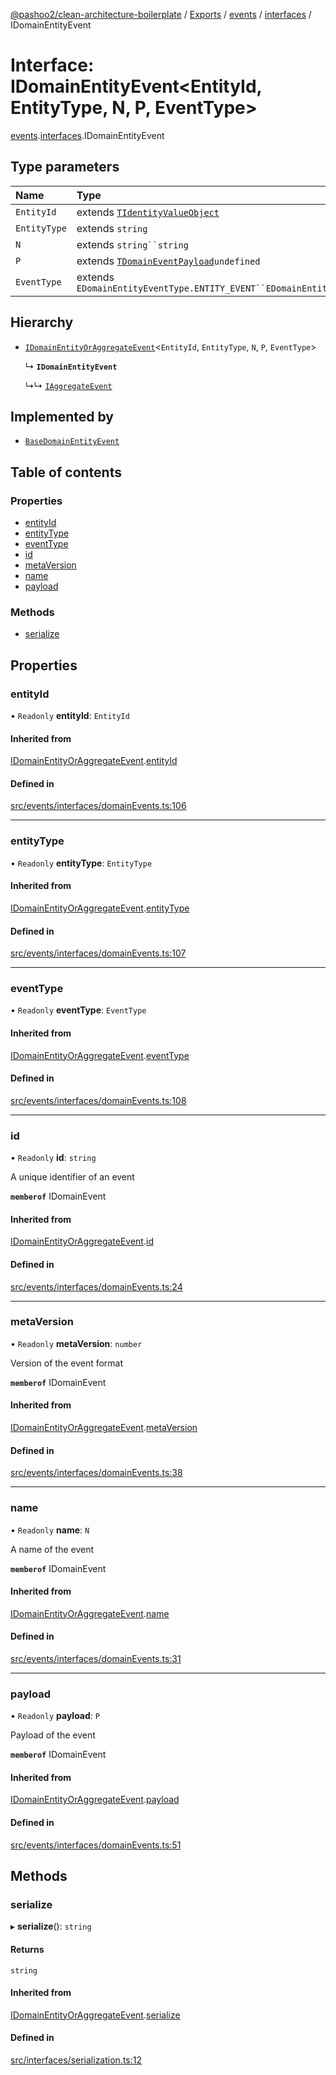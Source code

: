 [@pashoo2/clean-architecture-boilerplate](../README.md) / [Exports](../modules.md) / [events](../modules/events.md) / [interfaces](../modules/events.interfaces.md) / IDomainEntityEvent

# Interface: IDomainEntityEvent<EntityId, EntityType, N, P, EventType\>

[events](../modules/events.md).[interfaces](../modules/events.interfaces.md).IDomainEntityEvent

## Type parameters

| Name | Type |
| :------ | :------ |
| `EntityId` | extends [`TIdentityValueObject`](../modules/valueobject.interfaces.md#tidentityvalueobject) |
| `EntityType` | extends `string` |
| `N` | extends `string``string` |
| `P` | extends [`TDomainEventPayload`](../modules/events.interfaces.md#tdomaineventpayload)`undefined` |
| `EventType` | extends `EDomainEntityEventType.ENTITY_EVENT``EDomainEntityEventType.ENTITY_EVENT` |

## Hierarchy

- [`IDomainEntityOrAggregateEvent`](events.interfaces.idomainentityoraggregateevent.md)<`EntityId`, `EntityType`, `N`, `P`, `EventType`\>

  ↳ **`IDomainEntityEvent`**

  ↳↳ [`IAggregateEvent`](events.interfaces.iaggregateevent.md)

## Implemented by

- [`BaseDomainEntityEvent`](../classes/events.classes.basedomainentityevent.md)

## Table of contents

### Properties

- [entityId](events.interfaces.idomainentityevent.md#entityid)
- [entityType](events.interfaces.idomainentityevent.md#entitytype)
- [eventType](events.interfaces.idomainentityevent.md#eventtype)
- [id](events.interfaces.idomainentityevent.md#id)
- [metaVersion](events.interfaces.idomainentityevent.md#metaversion)
- [name](events.interfaces.idomainentityevent.md#name)
- [payload](events.interfaces.idomainentityevent.md#payload)

### Methods

- [serialize](events.interfaces.idomainentityevent.md#serialize)

## Properties

### entityId

• `Readonly` **entityId**: `EntityId`

#### Inherited from

[IDomainEntityOrAggregateEvent](events.interfaces.idomainentityoraggregateevent.md).[entityId](events.interfaces.idomainentityoraggregateevent.md#entityid)

#### Defined in

[src/events/interfaces/domainEvents.ts:106](https://github.com/pashoo2/clean-architecture-boilerplate/blob/5d0a725/src/events/interfaces/domainEvents.ts#L106)

___

### entityType

• `Readonly` **entityType**: `EntityType`

#### Inherited from

[IDomainEntityOrAggregateEvent](events.interfaces.idomainentityoraggregateevent.md).[entityType](events.interfaces.idomainentityoraggregateevent.md#entitytype)

#### Defined in

[src/events/interfaces/domainEvents.ts:107](https://github.com/pashoo2/clean-architecture-boilerplate/blob/5d0a725/src/events/interfaces/domainEvents.ts#L107)

___

### eventType

• `Readonly` **eventType**: `EventType`

#### Inherited from

[IDomainEntityOrAggregateEvent](events.interfaces.idomainentityoraggregateevent.md).[eventType](events.interfaces.idomainentityoraggregateevent.md#eventtype)

#### Defined in

[src/events/interfaces/domainEvents.ts:108](https://github.com/pashoo2/clean-architecture-boilerplate/blob/5d0a725/src/events/interfaces/domainEvents.ts#L108)

___

### id

• `Readonly` **id**: `string`

A unique identifier of an event

**`memberof`** IDomainEvent

#### Inherited from

[IDomainEntityOrAggregateEvent](events.interfaces.idomainentityoraggregateevent.md).[id](events.interfaces.idomainentityoraggregateevent.md#id)

#### Defined in

[src/events/interfaces/domainEvents.ts:24](https://github.com/pashoo2/clean-architecture-boilerplate/blob/5d0a725/src/events/interfaces/domainEvents.ts#L24)

___

### metaVersion

• `Readonly` **metaVersion**: `number`

Version of the event format

**`memberof`** IDomainEvent

#### Inherited from

[IDomainEntityOrAggregateEvent](events.interfaces.idomainentityoraggregateevent.md).[metaVersion](events.interfaces.idomainentityoraggregateevent.md#metaversion)

#### Defined in

[src/events/interfaces/domainEvents.ts:38](https://github.com/pashoo2/clean-architecture-boilerplate/blob/5d0a725/src/events/interfaces/domainEvents.ts#L38)

___

### name

• `Readonly` **name**: `N`

A name of the event

**`memberof`** IDomainEvent

#### Inherited from

[IDomainEntityOrAggregateEvent](events.interfaces.idomainentityoraggregateevent.md).[name](events.interfaces.idomainentityoraggregateevent.md#name)

#### Defined in

[src/events/interfaces/domainEvents.ts:31](https://github.com/pashoo2/clean-architecture-boilerplate/blob/5d0a725/src/events/interfaces/domainEvents.ts#L31)

___

### payload

• `Readonly` **payload**: `P`

Payload of the event

**`memberof`** IDomainEvent

#### Inherited from

[IDomainEntityOrAggregateEvent](events.interfaces.idomainentityoraggregateevent.md).[payload](events.interfaces.idomainentityoraggregateevent.md#payload)

#### Defined in

[src/events/interfaces/domainEvents.ts:51](https://github.com/pashoo2/clean-architecture-boilerplate/blob/5d0a725/src/events/interfaces/domainEvents.ts#L51)

## Methods

### serialize

▸ **serialize**(): `string`

#### Returns

`string`

#### Inherited from

[IDomainEntityOrAggregateEvent](events.interfaces.idomainentityoraggregateevent.md).[serialize](events.interfaces.idomainentityoraggregateevent.md#serialize)

#### Defined in

[src/interfaces/serialization.ts:12](https://github.com/pashoo2/clean-architecture-boilerplate/blob/5d0a725/src/interfaces/serialization.ts#L12)
